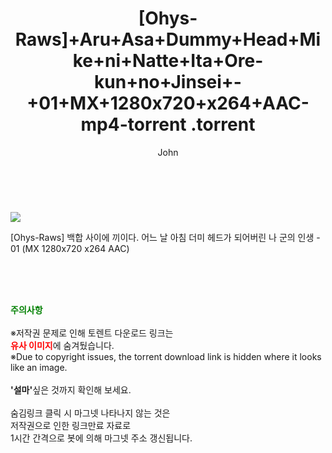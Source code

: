 ﻿---
layout: post
title:  "                   [Ohys-Raws]+Aru+Asa+Dummy+Head+Mike+ni+Natte+Ita+Ore-kun+no+Jinsei+-+01+MX+1280x720+x264+AAC-mp4-torrent                .torrent"
author: John
categories: [ 애니/만화 ]
tags: [  ]
image: https://torrentrj58.com/uploadfile/full/c8dbb28ce49cdf0218735cb9e05cc029d1eadf09.jpg 
description: "                   [Ohys-Raws]+Aru+Asa+Dummy+Head+Mike+ni+Natte+Ita+Ore-kun+no+Jinsei+-+01+MX+1280x720+x264+AAC-mp4-torrent                 torrent 정보 공유"
toc: true
toc_sticky: true
---

<br>
<p><img src="https://torrentrj58.com/uploadfile/full/c8dbb28ce49cdf0218735cb9e05cc029d1eadf09.jpg"/></p>
 [Ohys-Raws] 백합 사이에 끼이다. 어느 날 아침 더미 헤드가 되어버린 나 군의 인생 - 01 (MX 1280x720 x264 AAC)  
    
<br><br><br>
<p data-ke-size="size16"><b><span style="color: green;">주의사항</span></b><br /><br />※저작권 문제로 인해 토렌트 다운로드 링크는<br /><b><span style="color: red;">유사 이미지</span></b>에 숨겨뒀습니다.<br />※Due to copyright issues, the torrent download link is hidden where it looks like an image.<br /><br /><b>'설마'</b>싶은 것까지 확인해 보세요.<br /><br />숨김링크 클릭 시 마그넷 나타나지 않는 것은<br />저작권으로 인한 링크만료 자료로<br />1시간 간격으로 봇에 의해 마그넷 주소 갱신됩니다.</p>
